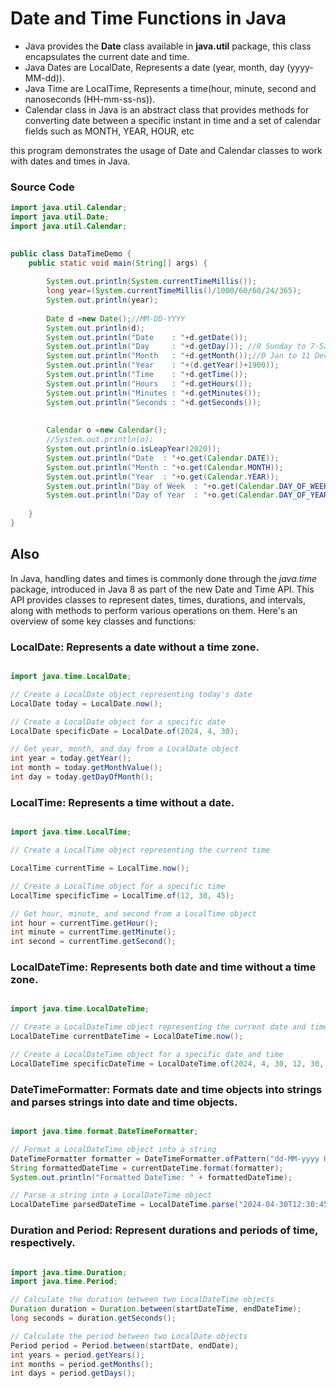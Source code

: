 # Date and Time Functions in Java

- Java provides the **Date** class available in **java.util** package, this class encapsulates the current date and time. 
- Java Dates are LocalDate, Represents a date (year, month, day (yyyy-MM-dd)). 
- Java Time are LocalTime, Represents a time(hour, minute, second and nanoseconds (HH-mm-ss-ns)). 
- Calendar class in Java is an abstract class that provides methods for 
converting date between a specific instant in time and a set of calendar fields such as MONTH, YEAR, HOUR, etc

this program demonstrates the usage of Date and Calendar classes to work with dates and times in Java.

### Source Code
```java
import java.util.Calendar;
import java.util.Date;
import java.util.Calendar;
 

public class DataTimeDemo {
    public static void main(String[] args) {
 
        System.out.println(System.currentTimeMillis());
        long year=(System.currentTimeMillis()/1000/60/60/24/365);
        System.out.println(year);
      
        Date d =new Date();//MM-DD-YYYY
        System.out.println(d);
        System.out.println("Date    : "+d.getDate());
        System.out.println("Day     : "+d.getDay()); //0 Sunday to 7-Saturday
        System.out.println("Month   : "+d.getMonth());//0 Jan to 11 Dec
        System.out.println("Year    : "+(d.getYear()+1900));
        System.out.println("Time    : "+d.getTime());
        System.out.println("Hours   : "+d.getHours());
        System.out.println("Minutes : "+d.getMinutes());
        System.out.println("Seconds : "+d.getSeconds());
 
 
        Calendar o =new Calendar();
        //System.out.println(o);
        System.out.println(o.isLeapYear(2020));
        System.out.println("Date  : "+o.get(Calendar.DATE));
        System.out.println("Month : "+o.get(Calendar.MONTH));
        System.out.println("Year  : "+o.get(Calendar.YEAR));
        System.out.println("Day of Week  : "+o.get(Calendar.DAY_OF_WEEK)); //1-Sun to 7-Sat
        System.out.println("Day of Year  : "+o.get(Calendar.DAY_OF_YEAR));
 
    }
}
```
## Also
In Java, handling dates and times is commonly done through the *java.time* package, introduced in Java 8 as part of the new Date and Time API.
This API provides classes to represent dates, times, durations, and intervals, along with methods to perform various operations on them. 
Here's an overview of some key classes and functions:

### LocalDate: Represents a date without a time zone.
```java

import java.time.LocalDate;

// Create a LocalDate object representing today's date
LocalDate today = LocalDate.now();

// Create a LocalDate object for a specific date
LocalDate specificDate = LocalDate.of(2024, 4, 30);

// Get year, month, and day from a LocalDate object
int year = today.getYear();
int month = today.getMonthValue();
int day = today.getDayOfMonth();
```
### LocalTime: Represents a time without a date.

```java

import java.time.LocalTime;

// Create a LocalTime object representing the current time

LocalTime currentTime = LocalTime.now();

// Create a LocalTime object for a specific time
LocalTime specificTime = LocalTime.of(12, 30, 45);

// Get hour, minute, and second from a LocalTime object
int hour = currentTime.getHour();
int minute = currentTime.getMinute();
int second = currentTime.getSecond();
```

### LocalDateTime: Represents both date and time without a time zone.

```java

import java.time.LocalDateTime;

// Create a LocalDateTime object representing the current date and time
LocalDateTime currentDateTime = LocalDateTime.now();

// Create a LocalDateTime object for a specific date and time
LocalDateTime specificDateTime = LocalDateTime.of(2024, 4, 30, 12, 30, 45);

```
### DateTimeFormatter: Formats date and time objects into strings and parses strings into date and time objects.

```java

import java.time.format.DateTimeFormatter;

// Format a LocalDateTime object into a string
DateTimeFormatter formatter = DateTimeFormatter.ofPattern("dd-MM-yyyy HH:mm:ss");
String formattedDateTime = currentDateTime.format(formatter);
System.out.println("Formatted DateTime: " + formattedDateTime);

// Parse a string into a LocalDateTime object
LocalDateTime parsedDateTime = LocalDateTime.parse("2024-04-30T12:30:45");
```
### Duration and Period: Represent durations and periods of time, respectively.

```java

import java.time.Duration;
import java.time.Period;

// Calculate the duration between two LocalDateTime objects
Duration duration = Duration.between(startDateTime, endDateTime);
long seconds = duration.getSeconds();

// Calculate the period between two LocalDate objects
Period period = Period.between(startDate, endDate);
int years = period.getYears();
int months = period.getMonths();
int days = period.getDays();
```
